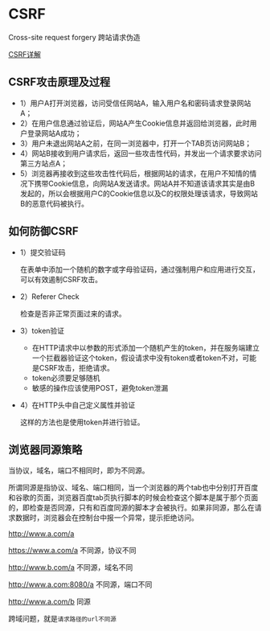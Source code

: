 # CSRF

Cross-site request forgery 跨站请求伪造

[CSRF详解](https://www.cnblogs.com/sablier/p/11099909.html)

## CSRF攻击原理及过程

* 1）用户A打开浏览器，访问受信任网站A，输入用户名和密码请求登录网站A；
* 2）在用户信息通过验证后，网站A产生Cookie信息并返回给浏览器，此时用户登录网站A成功；
* 3）用户未退出网站A之前，在同一浏览器中，打开一个TAB页访问网站B；
* 4）网站B接收到用户请求后，返回一些攻击性代码，并发出一个请求要求访问第三方站点A；
* 5）浏览器再接收到这些攻击性代码后，根据网站的请求，在用户不知情的情况下携带Cookie信息，向网站A发送请求。网站A并不知道该请求其实是由B发起的，所以会根据用户C的Cookie信息以及C的权限处理该请求，导致网站B的恶意代码被执行。

## 如何防御CSRF

* 1）提交验证码

  在表单中添加一个随机的数字或字母验证码，通过强制用户和应用进行交互，可以有效遏制CSRF攻击。

* 2）Referer Check

  检查是否非正常页面过来的请求。

* 3）token验证

  * 在HTTP请求中以参数的形式添加一个随机产生的token，并在服务端建立一个拦截器验证这个token，假设请求中没有token或者token不对，可能是CSRF攻击，拒绝请求。
  * token必须要足够随机
  * 敏感的操作应该使用POST，避免token泄漏

* 4）在HTTP头中自己定义属性并验证

  这样的方法也是使用token并进行验证。

## 浏览器同源策略

当协议，域名，端口不相同时，即为不同源。

所谓同源是指协议、域名、端口相同，当一个浏览器的两个tab也中分别打开百度和谷歌的页面，浏览器百度tab页执行脚本的时候会检查这个脚本是属于那个页面的，即检查是否同源，只有和百度同源的脚本才会被执行。如果非同源，那么在请求数据时，浏览器会在控制台中报一个异常，提示拒绝访问。

http://www.a.com/a

https://www.a.com/a 不同源，协议不同

http://www.b.com/a 不同源，域名不同

http://www.a.com:8080/a 不同源，端口不同

http://www.a.com/b 同源

跨域问题，就是`请求路径的url不同源`

